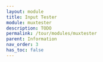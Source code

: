 ```yaml
---
layout: module
title: Input Tester
module: muxtester
description: TODO
permalink: /tour/modules/muxtester
parent: Information
nav_order: 3
has_toc: false
---
```

